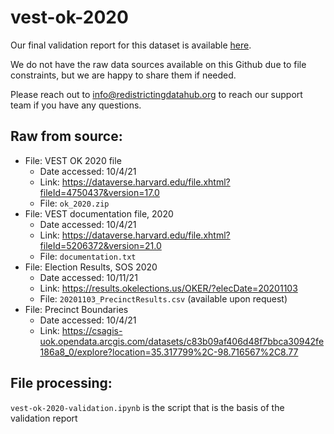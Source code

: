 # vest-ok-2020

Our final validation report for this dataset is available [here](https://redistrictingdatahub.org/dataset/vest-2020-nevada-precinct-boundaries-and-election-results-shapefile/).

We do not have the raw data sources available on this Github due to file constraints, but we are happy to share them if needed. 

Please reach out to info@redistrictingdatahub.org to reach our support team if you have any questions.

## Raw from source:

- File: VEST OK 2020 file
   - Date accessed: 10/4/21
   - Link: https://dataverse.harvard.edu/file.xhtml?fileId=4750437&version=17.0
   - File: `ok_2020.zip`
- File: VEST documentation file, 2020
   - Date accessed: 10/4/21
   - Link: https://dataverse.harvard.edu/file.xhtml?fileId=5206372&version=21.0
   - File: `documentation.txt`
- File: Election Results, SOS 2020
   - Date accessed: 10/11/21
   - Link: https://results.okelections.us/OKER/?elecDate=20201103
   - File: `20201103_PrecinctResults.csv` (available upon request)
- File: Precinct Boundaries
   - Date accessed: 10/4/21
   - Link: https://csagis-uok.opendata.arcgis.com/datasets/c83b09af406d48f7bbca30942fe186a8_0/explore?location=35.317799%2C-98.716567%2C8.77
## File processing:

`vest-ok-2020-validation.ipynb` is the script that is the basis of the validation report
